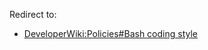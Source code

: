 Redirect to:

*   [DeveloperWiki:Policies#Bash coding style](/index.php/DeveloperWiki:Policies#Bash_coding_style "DeveloperWiki:Policies")